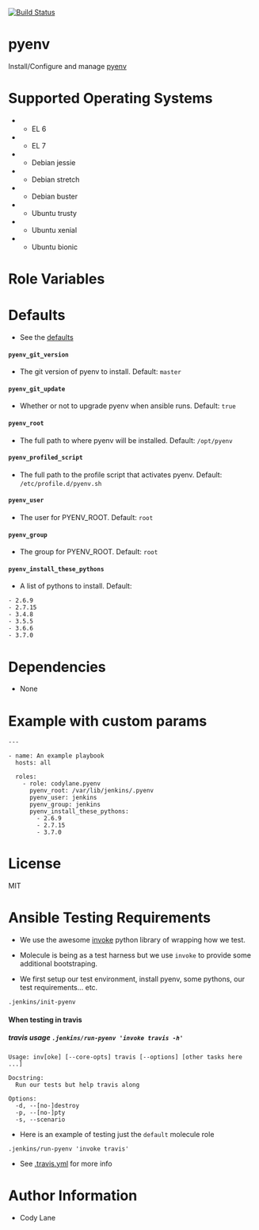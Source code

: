 [![Build Status](https://travis-ci.org/codylane/ansible-role-pyenv.svg?branch=master)](https://travis-ci.org/codylane/ansible-role-pyenv)

pyenv
=========

Install/Configure and manage [pyenv](https://github.com/pyenv/pyenv)

# Supported Operating Systems

* - EL 6
* - EL 7
* - Debian jessie
* - Debian stretch
* - Debian buster
* - Ubuntu trusty
* - Ubuntu xenial
* - Ubuntu bionic

# Role Variables

# Defaults

* See the [defaults](defaults/main.yml)

#### `pyenv_git_version`

* The git version of pyenv to install. Default: `master`


#### `pyenv_git_update`

* Whether or not to upgrade pyenv when ansible runs. Default: `true`

#### `pyenv_root`

* The full path to where pyenv will be installed. Default: `/opt/pyenv`


#### `pyenv_profiled_script`

* The full path to the profile script that activates pyenv. Default: `/etc/profile.d/pyenv.sh`


#### `pyenv_user`

* The user for PYENV_ROOT. Default: `root`


#### `pyenv_group`

* The group for PYENV_ROOT. Default: `root`

#### `pyenv_install_these_pythons`

* A list of pythons to install. Default:

```
- 2.6.9
- 2.7.15
- 3.4.8
- 3.5.5
- 3.6.6
- 3.7.0
```

# Dependencies

* None

# Example with custom params

```
---

- name: An example playbook
  hosts: all

  roles:
    - role: codylane.pyenv
      pyenv_root: /var/lib/jenkins/.pyenv
      pyenv_user: jenkins
      pyenv_group: jenkins
      pyenv_install_these_pythons:
        - 2.6.9
        - 2.7.15
        - 3.7.0
```


# License

MIT

# Ansible Testing Requirements

* We use the awesome [invoke](http://www.pyinvoke.org/) python library of wrapping how we test.
* Molecule is being as a test harness but we use `invoke` to provide some additional bootstraping.


* We first setup our test environment, install pyenv, some pythons, our test requirements... etc.
```
.jenkins/init-pyenv
```

#### When testing in travis

##### travis usage `.jenkins/run-pyenv 'invoke travis -h'`

```
Usage: inv[oke] [--core-opts] travis [--options] [other tasks here ...]

Docstring:
  Run our tests but help travis along

Options:
  -d, --[no-]destroy
  -p, --[no-]pty
  -s, --scenario
```

* Here is an example of testing just the `default` molecule role

```
.jenkins/run-pyenv 'invoke travis'
```

* See [.travis.yml](.travis.yml) for more info


# Author Information

* Cody Lane
